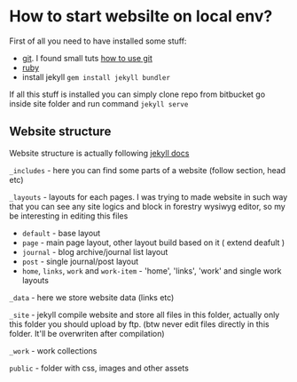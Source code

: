 # How to start websilte on local env?

First of all you need to have installed some stuff:

* [git](https://git-scm.com/). I found small tuts [how to use git](https://www.youtube.com/watch?v=SWYqp7iY_Tc)
* [ruby](https://www.ruby-lang.org/en/downloads/)
* install jekyll `gem install jekyll bundler`

If all this stuff is installed you can simply clone repo from bitbucket go inside site folder and run command `jekyll serve`

## Website structure

Website structure is actually following [jekyll docs](https://jekyllrb.com/docs/structure/)

`_includes` - here you can find some parts of a website (follow section, head etc)

`_layouts` - layouts for each pages. I was trying to made website in such way that you can see any site logics and block in forestry wysiwyg editor, so my be interesting in editing this files

* `default` - base layout
* `page` - main page layout, other layout build based on it ( extend deafult )
* `journal` - blog archive/journal list layout  
* `post` - single journal/post layout
* `home`, `links`, `work` and `work-item`  - 'home', 'links', 'work' and single work layouts


`_data` - here we store website data (links etc)

`_site` - jekyll compile website and store all files in this folder, actually only this folder you should upload by ftp. (btw never edit files directly in this folder. It'll be overwriten after compilation)

`_work` - work collections

`public` - folder with css, images and other assets